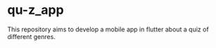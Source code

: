 # qu-z_app
This repository aims to develop a mobile app in flutter about a quiz of different genres.

